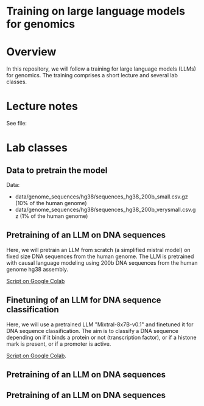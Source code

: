 # Training on large language models for genomics

# Overview

In this repository, we will follow a training for large language models (LLMs) for genomics. The training comprises a short lecture and several lab classes. 

# Lecture notes

See file: 

# Lab classes


## Data to pretrain the model

Data:
- data/genome_sequences/hg38/sequences_hg38_200b_small.csv.gz (10% of the human genome)
- data/genome_sequences/hg38/sequences_hg38_200b_verysmall.csv.gz (1% of the human genome)

## Pretraining of an LLM on DNA sequences

Here, we will pretrain an LLM from scratch (a simplified mistral model) on fixed size DNA sequences from the human genome. 
The LLM is pretrained with causal language modeling using 200b DNA sequences from the human genome hg38 assembly.

[Script on Google Colab](https://colab.research.google.com/drive/1gcw_MYiqwB-pbVYHIx8kevx-ZD7sqMxL#scrollTo=JTYKjBrwRSU6)

## Finetuning of an LLM for DNA sequence classification

Here, we will use a pretrained LLM "Mixtral-8x7B-v0.1" and finetuned it for DNA sequence classification. 
The aim is to classify a DNA sequence depending on if it binds a protein or not (transcription factor), or if a histone mark is present, or if a promoter is active.

[Script on Google Colab](https://colab.research.google.com/drive/19AQsrmiCnEfvgHKz7HQ27-vFsHQogrya).

## Pretraining of an LLM on DNA sequences


## Pretraining of an LLM on DNA sequences




